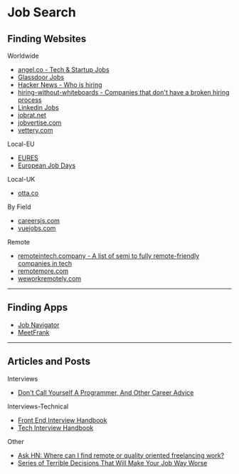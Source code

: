 # Job Search

## Finding Websites

Worldwide
- [angel.co - Tech & Startup Jobs](https://angel.co/jobs)
- [Glassdoor Jobs](https://www.glassdoor.com/Job/jobs.htm?suggestCount=0&suggestChosen=false&clickSource=searchBtn&typedKeyword=&sc.keyword=&locT=&locId=&jobType=)
- [Hacker News - Who is hiring](https://hn.algolia.com/?dateRange=pastMonth&page=0&prefix=true&query=Ask%20%22who%20is%20hiring%22&sort=byDate&type=story)
- [hiring-without-whiteboards - Companies that don't have a broken hiring process](https://github.com/poteto/hiring-without-whiteboards)
- [Linkedin Jobs](https://www.linkedin.com/jobs/search/)
- [jobrat.net](http://jobrat.net/)
- [jobvertise.com](http://www.jobvertise.com/jobs/search?query=&city=&country=&button=Search+Jobs)
- [vettery.com](https://www.vettery.com)


Local-EU
- [EURES](https://ec.europa.eu/eures)
- [European Job Days](https://www.europeanjobdays.eu/en/jobs/active)


Local-UK
- [otta.co](https://app.otta.co/jobs/)


By Field
- [careersjs.com](https://careersjs.com/)
- [vuejobs.com](https://vuejobs.com/)


Remote
- [remoteintech.company - A list of semi to fully remote-friendly companies in tech](https://remoteintech.company/)
- [remotemore.com](https://remotemore.com/candidates)
- [weworkremotely.com](https://weworkremotely.com/#job-listings)

---

## Finding Apps
- [Job Navigator](https://inspirationapps.com/job-navigator-app/)
- [MeetFrank](https://meetfrank.com/)

---

## Articles and Posts

Interviews
- [Don't Call Yourself A Programmer, And Other Career Advice](https://www.kalzumeus.com/2011/10/28/dont-call-yourself-a-programmer/)


Interviews-Technical
- [Front End Interview Handbook](https://github.com/yangshun/front-end-interview-handbook)
- [Tech Interview Handbook](https://yangshun.github.io/tech-interview-handbook/)


Other
- [Ask HN: Where can I find remote or quality oriented freelancing work?](https://news.ycombinator.com/item?id=20971098)
- [Series of Terrible Decisions That Will Make Your Job Way Worse](https://www.mcsweeneys.net/articles/in-order-to-become-more-competitive-in-our-sector-weve-decided-to-make-a-series-of-terrible-decisions-that-will-make-your-job-way-worse)
